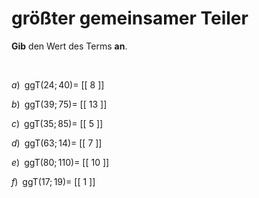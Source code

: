 <!--
version:  0.0.1

language: de

@style
main > *:not(:last-child) {
  margin-bottom: 3rem;
}

input {
    text-align: center;
}

.flex-container {
    display: flex;
    flex-wrap: wrap;
    align-items: stretch;
    gap: 20px;
}

.flex-child {
    flex: 1;
    min-width: 350px;
    margin-right: 20px;
}

@media (max-width: 400px) {
    .flex-child {
        flex: 100%;
        margin-right: 0;
    }
}
@end

formula: \carry   \textcolor{red}{\scriptsize #1}
formula: \digit   \rlap{\carry{#1}}\phantom{#2}#2
formula: \permil  \text{‰}

import: https://raw.githubusercontent.com/LiaTemplates/Tikz-Jax/main/README.md

script: https://cdn.jsdelivr.net/gh/LiaTemplates/Tikz-Jax@main/dist/index.js


tags: ggT, sehr leicht, sehr niedrig, Angeben

comment: Gib den größten gemeinsamen Teiler an.

author: Martin Lommatzsch

-->




# größter gemeinsamer Teiler


**Gib** den Wert des Terms **an**.

<br>


<section class="flex-container">

<div class="flex-child">

$a)\;\; \text{ggT}(24;40) =$ [[  8  ]]

</div>

<div class="flex-child">

$b)\;\; \text{ggT}(39;75) =$ [[  13 ]]

</div>

<div class="flex-child">

$c)\;\; \text{ggT}(35;85) =$ [[  5  ]]

</div>

<div class="flex-child">

$d)\;\; \text{ggT}(63;14) =$ [[  7  ]]

</div>

<div class="flex-child">

$e)\;\; \text{ggT}(80;110) =$ [[ 10  ]]

</div>

<div class="flex-child">

$f)\;\; \text{ggT}(17;19) =$ [[  1  ]]

</div>

</section>